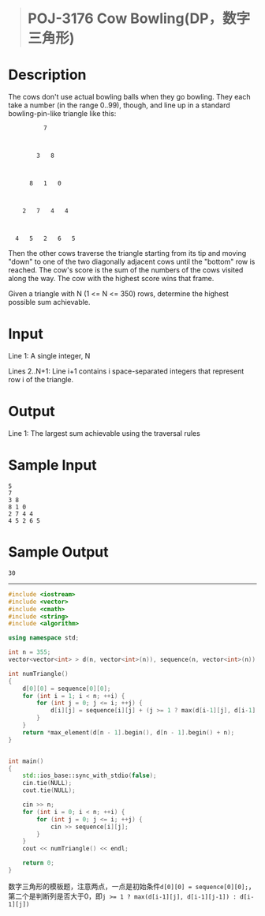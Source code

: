 > # POJ-3176 Cow Bowling(DP，数字三角形)

# Description

The cows don't use actual bowling balls when they go bowling. They each take a number (in the range 0..99), though, and line up in a standard bowling-pin-like triangle like this:

```
          7



        3   8



      8   1   0



    2   7   4   4



  4   5   2   6   5
```

Then the other cows traverse the triangle starting from its tip and moving "down" to one of the two diagonally adjacent cows until the "bottom" row is reached. The cow's score is the sum of the numbers of the cows visited along the way. The cow with the highest score wins that frame.

Given a triangle with N (1 <= N <= 350) rows, determine the highest possible sum achievable.

# Input

Line 1: A single integer, N

Lines 2..N+1: Line i+1 contains i space-separated integers that represent row i of the triangle.

# Output

Line 1: The largest sum achievable using the traversal rules

# Sample Input

```
5
7
3 8
8 1 0
2 7 4 4
4 5 2 6 5
```

# Sample Output

```
30
```

------

```c++
#include <iostream>
#include <vector>
#include <cmath>
#include <string>
#include <algorithm>

using namespace std;

int n = 355;
vector<vector<int> > d(n, vector<int>(n)), sequence(n, vector<int>(n));

int numTriangle()
{
	d[0][0] = sequence[0][0];
	for (int i = 1; i < n; ++i) {
		for (int j = 0; j <= i; ++j) {
			d[i][j] = sequence[i][j] + (j >= 1 ? max(d[i-1][j], d[i-1][j-1]) : d[i-1][j]);
		}
	}
	return *max_element(d[n - 1].begin(), d[n - 1].begin() + n);
}


int main()
{
	std::ios_base::sync_with_stdio(false);
	cin.tie(NULL);
	cout.tie(NULL);

	cin >> n;
	for (int i = 0; i < n; ++i) {
		for (int j = 0; j <= i; ++j) {
			cin >> sequence[i][j];
		} 
	}
	cout << numTriangle() << endl;

    return 0;
}
```

数字三角形的模板题，注意两点，一点是初始条件`d[0][0] = sequence[0][0];`，第二个是判断列是否大于0，即`j >= 1 ? max(d[i-1][j], d[i-1][j-1]) : d[i-1][j])`